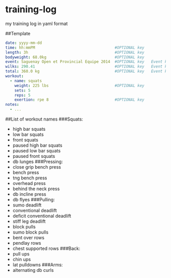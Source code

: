 training-log
============

my training log in yaml format

##Template
```yaml
date: yyyy-mm-dd
time: hh:mmPM                                   #OPTIONAL key
length: 3h                                      #OPTIONAL key
bodyweight: 68.0kg                              #OPTIONAL key
event: Saguenay Open et Provincial Equipe 2014  #OPTIONAL key   Event key
wilks: 290.41                                   #OPTIONAL key   Event key
total: 360.0 kg                                 #OPTIONAL key   Event key
workout:
  - name: squats
    weight: 225 lbs                             #OPTIONAL key
    sets: 5
    reps: 5
    exertion: rpe 8                             #OPTIONAL key
notes:
  - ...
```

##List of workout names
###Squats:
- high bar squats
- low bar squats
- front squats
- paused high bar squats
- paused low bar squats
- paused front squats
- db lunges
###Pressing:
- close grip bench press
- bench press
- tng bench press
- overhead press
- behind the neck press
- db incline press
- db flyes
###Pulling:
- sumo deadlift
- conventional deadlift
- deficit conventional deadlift
- stiff leg deadlift
- block pulls
- sumo block pulls
- bent over rows
- pendlay rows
- chest supported rows
###Back:
- pull ups
- chin ups
- lat pulldowns
###Arms:
- alternating db curls
